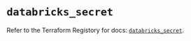 # `databricks_secret`

Refer to the Terraform Registory for docs: [`databricks_secret`](https://registry.terraform.io/providers/databricks/databricks/1.14.3/docs/resources/secret).
